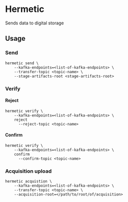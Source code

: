 # Hermetic

Sends data to digital storage

## Usage

### Send

```shell
hermetic send \
    --kafka-endpoints=<list-of-kafka-endpoints> \
    --transfer-topic <topic-name> \
    --stage-artifacts-root <stage-artifacts-root>
```

### Verify
#### Reject
```shell
hermetic verify \
    --kafka-endpoints=<list-of-kafka-endpoints> \
    reject
      --reject-topic <topic-name>
```
#### Confirm
```shell
hermetic verify \
    --kafka-endpoints=<list-of-kafka-endpoints> \
    confirm
      --confirm-topic <topic-name>
```

### Acquisition upload

```shell
hermetic acquistion \
    --kafka-endpoints=<list-of-kafka-endpoints> \
    --transfer-topic <topic-name> \
    --acquisition-root=</path/to/root/of/acquisition>
```
